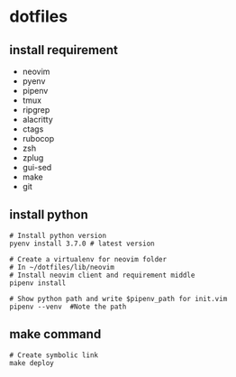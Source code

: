 # dotfiles

## install requirement
- neovim
- pyenv
- pipenv
- tmux
- ripgrep
- alacritty
- ctags
- rubocop
- zsh
- zplug
- gui-sed
- make
- git

## install python
```
# Install python version
pyenv install 3.7.0 # latest version

# Create a virtualenv for neovim folder
# In ~/dotfiles/lib/neovim
# Install neovim client and requirement middle 
pipenv install

# Show python path and write $pipenv_path for init.vim
pipenv --venv  #Note the path
```
## make command
```
# Create symbolic link
make deploy
```
